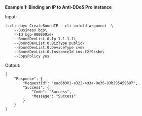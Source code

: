**Example 1: Binding an IP to Anti-DDoS Pro instance**



Input: 

```
tccli dayu CreateBoundIP --cli-unfold-argument  \
    --Business bgp\
    --Id bgp-000000xe\
    --BoundDevList.0.Ip 1.1.1.1\
    --BoundDevList.0.BizType public\
    --BoundDevList.0.DeviceType cvm\
    --BoundDevList.0.InstanceId ins-f2f9ssbo\
    --CopyPolicy yes
```

Output: 
```
{
    "Response": {
        "RequestId": "eac6b301-a322-493a-8e36-83b295459397",
        "Success": {
            "Code": "Success",
            "Message": "Success"
        }
    }
}
```

